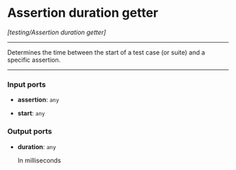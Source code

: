 # Assertion duration getter

_[testing/Assertion duration getter]_

---

Determines the time between the start of a test case (or suite) and a specific assertion.  

---

### Input ports

* __assertion__: ` any `


* __start__: ` any `

### Output ports

* __duration__: ` any `

    In milliseconds

